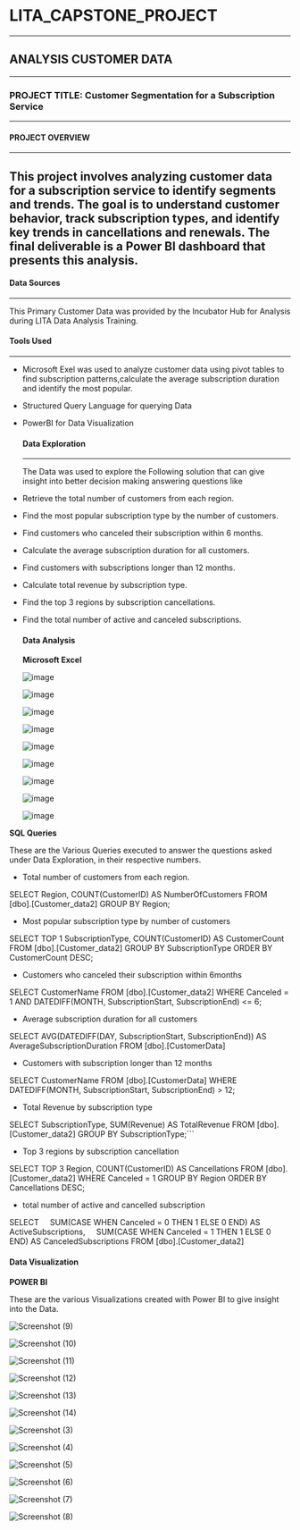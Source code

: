 # LITA_CAPSTONE_PROJECT
---
## ANALYSIS  CUSTOMER DATA
---
### PROJECT TITLE: Customer Segmentation for a Subscription Service 
---
#### PROJECT OVERVIEW
---
This project involves analyzing customer data for a subscription service to identify segments and trends. The goal is to understand customer behavior, track subscription types, and identify key trends in cancellations and renewals. The final deliverable is a Power BI dashboard that presents this analysis.
---
#### Data Sources 
---
This Primary Customer Data was provided by the Incubator Hub for Analysis during LITA Data Analysis Training.
#### Tools Used
---
- Microsoft Exel was used to analyze customer data using pivot tables to find subscription patterns,calculate the average subscription duration and identify the most popular.
  
- Structured Query Language for querying Data

- PowerBI for Data Visualization

  #### Data Exploration
  ---
  The Data was used to explore the Following solution that can give insight into better decision making answering questions like
- Retrieve the total number of customers from each region.
- Find the most popular subscription type by the number of customers.
- Find customers who canceled their subscription within 6 months.
- Calculate the average subscription duration for all customers.
- Find customers with subscriptions longer than 12 months.
- Calculate total revenue by subscription type.
- Find the top 3 regions by subscription cancellations.
- Find the total number of active and canceled subscriptions.


  #### Data Analysis
  **Microsoft Excel**
  
  ![image](https://github.com/user-attachments/assets/af629914-c0e3-46ee-b470-be0f4e444986)


  ![image](https://github.com/user-attachments/assets/4dbe4b3e-a71e-474f-94dc-829c55f8c00f)


  ![image](https://github.com/user-attachments/assets/66be636c-20c7-481e-9e6c-feda0dd42a21)


  ![image](https://github.com/user-attachments/assets/a159e4e3-77fa-4d15-ab8d-1d17a77bc4e7)


  ![image](https://github.com/user-attachments/assets/a19487cd-5c39-4aa3-b988-da7503e9adf6)


  ![image](https://github.com/user-attachments/assets/5967d0ea-9181-448a-89c8-8d9aa79b6c34)


  ![image](https://github.com/user-attachments/assets/6a674eb3-7f9c-4209-b603-c54cc2fe1a6d)


  ![image](https://github.com/user-attachments/assets/9298a1c3-07ca-4024-948b-be3c7e519cd5)


  ![image](https://github.com/user-attachments/assets/8c2b71dc-fe57-412a-b85f-3e21962688f7)


**SQL Queries**
  
  These are the Various Queries executed to answer the questions asked under Data Exploration, in their respective numbers.

- Total number of customers from each region.
  
SELECT Region, COUNT(CustomerID) AS NumberOfCustomers
FROM [dbo].[Customer_data2]
GROUP BY Region;

- Most popular subscription type by number of customers

SELECT TOP 1 SubscriptionType, COUNT(CustomerID) AS CustomerCount
FROM [dbo].[Customer_data2]
GROUP BY SubscriptionType
ORDER BY CustomerCount DESC;

- Customers who canceled their subscription within 6months

SELECT CustomerName
FROM [dbo].[Customer_data2]
WHERE Canceled = 1
AND DATEDIFF(MONTH, SubscriptionStart, SubscriptionEnd) <= 6;

- Average subscription duration for all customers

SELECT AVG(DATEDIFF(DAY, SubscriptionStart, SubscriptionEnd)) AS AverageSubscriptionDuration
FROM [dbo].[CustomerData]

- Customers with subscription longer than 12 months

SELECT CustomerName
FROM [dbo].[CustomerData]
WHERE DATEDIFF(MONTH, SubscriptionStart, SubscriptionEnd) > 12;

- Total Revenue by subscription type

SELECT SubscriptionType, SUM(Revenue) AS TotalRevenue FROM [dbo].[Customer_data2]
GROUP BY SubscriptionType;```

- Top 3 regions by subscription cancellation

SELECT TOP 3 Region, COUNT(CustomerID) AS Cancellations
FROM [dbo].[Customer_data2]
WHERE Canceled = 1
GROUP BY Region
ORDER BY Cancellations DESC;

- total number of active and cancelled subscription

SELECT 
    SUM(CASE WHEN Canceled = 0 THEN 1 ELSE 0 END) AS ActiveSubscriptions,
    SUM(CASE WHEN Canceled = 1 THEN 1 ELSE 0 END) AS CanceledSubscriptions
FROM [dbo].[Customer_data2]

  #### Data Visualization
  **POWER BI**

  These are the various Visualizations created with Power BI to give insight into the Data.
  
![Screenshot (9)](https://github.com/user-attachments/assets/79dfafbe-3511-4255-b38b-42c9c0ee28b0)


![Screenshot (10)](https://github.com/user-attachments/assets/b0009a12-6fff-4e16-aeda-0dae32d30ef8)


![Screenshot (11)](https://github.com/user-attachments/assets/217ed432-1383-4859-bcc9-1c7dd8c28503)


![Screenshot (12)](https://github.com/user-attachments/assets/9262ad38-f40c-40a9-903e-aa2c3c8067da)


![Screenshot (13)](https://github.com/user-attachments/assets/dbf5ed15-ff5e-4e12-b5c6-086dbbb8204c)


![Screenshot (14)](https://github.com/user-attachments/assets/7ef3762f-8a19-4d96-bb32-286d04bb0f29)


![Screenshot (3)](https://github.com/user-attachments/assets/b35acb14-deff-45ab-840b-68f7a0a7ec10)


![Screenshot (4)](https://github.com/user-attachments/assets/efa7df64-f12d-4c37-9fb5-956d22c2df32)


![Screenshot (5)](https://github.com/user-attachments/assets/6b4609e2-11c5-452a-ae2a-b8aa338399ed)


![Screenshot (6)](https://github.com/user-attachments/assets/6314f47a-6360-45a8-9ccf-0d968ecf4aa5)


![Screenshot (7)](https://github.com/user-attachments/assets/b614cc0d-d8ee-4141-bfaa-fdba5d136345)


![Screenshot (8)](https://github.com/user-attachments/assets/75f098e8-fc2e-4d72-b909-1878a72ccca3)
